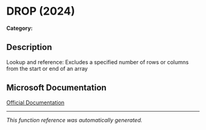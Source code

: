 # DROP (2024)

**Category:** 

## Description
Lookup and reference: Excludes a specified number of rows or columns from the start or end of an array

## Microsoft Documentation
[Official Documentation](https://support.microsoft.com//en-us/office/drop-function-1cb4e151-9e17-4838-abe5-9ba48d8c6a34)

---
*This function reference was automatically generated.*
